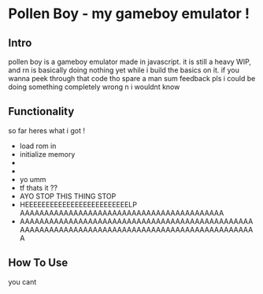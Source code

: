 # Pollen Boy - my gameboy emulator !

## Intro

pollen boy is a gameboy emulator made in javascript.
it is still a heavy WIP, and rn is basically doing nothing yet while i build the basics on it.
if you wanna peek through that code tho spare a man sum feedback pls i could be doing something completely wrong n i wouldnt know

## Functionality

so far heres what i got !
- load rom in
- initialize memory
-
-
- yo umm
- tf thats it ??
- AYO STOP THIS THING STOP
- HEEEEEEEEEEEEEEEEEEEEEEEEELP AAAAAAAAAAAAAAAAAAAAAAAAAAAAAAAAAAAAAAAAAA
- AAAAAAAAAAAAAAAAAAAAAAAAAAAAAAAAAAAAAAAAAAAAAAAAAAAAAAAAAAAAAAAAAAAAAAAAAAAAAAAAAAAAAAAAAAAAAAAAA

## How To Use

you cant
